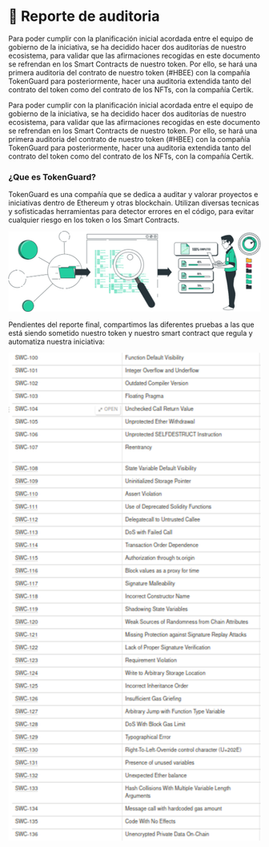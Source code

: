 # 📜 Reporte de auditoria

Para poder cumplir con la planificación inicial acordada entre el equipo de gobierno de la iniciativa, se ha decidido hacer dos auditorías de nuestro ecosistema, para validar que las afirmaciones recogidas en este documento se refrendan en los Smart Contracts de nuestro token. Por ello, se hará una primera auditoria del contrato de nuestro token (#HBEE) con la compañía TokenGuard para posteriormente, hacer una auditoria extendida tanto del contrato del token como del contrato de los NFTs, con la compañía Certik.

Para poder cumplir con la planificación inicial acordada entre el equipo de gobierno de la iniciativa, se ha decidido hacer dos auditorías de nuestro ecosistema, para validar que las afirmaciones recogidas en este documento se refrendan en los Smart Contracts de nuestro token. Por ello, se hará una primera auditoria del contrato de nuestro token (#HBEE) con la compañía TokenGuard para posteriormente, hacer una auditoria extendida tanto del contrato del token como del contrato de los NFTs, con la compañía Certik.

### ¿Que es TokenGuard?

TokenGuard es una compañía que se dedica a auditar y valorar proyectos e iniciativas dentro de Ethereum y otras blockchain. Utilizan diversas tecnicas y sofisticadas herramientas para detector errores en el código, para evitar cualquier riesgo en los token o los Smart Contracts.

![](<../.gitbook/assets/image (64).png>)

Pendientes del reporte final, compartimos las diferentes pruebas a las que está siendo sometido nuestro token y nuestro smart contract que regula y automatiza nuestra iniciativa:

![](<../.gitbook/assets/image (13).png>)
